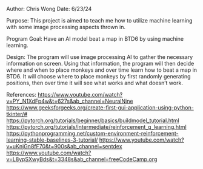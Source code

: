Author: Chris Wong
Date: 6/23/24

Purpose:
This project is aimed to teach me how to utilize machine learning with some image processing aspects thrown in.

Program Goal:
Have an AI model beat a map in BTD6 by using machine learning.

Design:
The program will use image processing AI to gather the necessary information on screen. Using that information, the program will then decide where and when to place monkeys and over time learn how to beat a map in BTD6. It will choose where to place monkeys by first randomly generating positions, then over time it will see what works and what doesn’t work.

References:
https://www.youtube.com/watch?v=PY_N1XdFp4w&t=627s&ab_channel=NeuralNine 
https://www.geeksforgeeks.org/create-first-gui-application-using-python-tkinter/#
https://pytorch.org/tutorials/beginner/basics/buildmodel_tutorial.html 
https://pytorch.org/tutorials/intermediate/reinforcement_q_learning.html 
https://pythonprogramming.net/custom-environment-reinforcement-learning-stable-baselines-3-tutorial/
https://www.youtube.com/watch?v=uKnjGn8fF70&t=900s&ab_channel=sentdex 
https://www.youtube.com/watch?v=L8ypSXwyBds&t=3348s&ab_channel=freeCodeCamp.org 